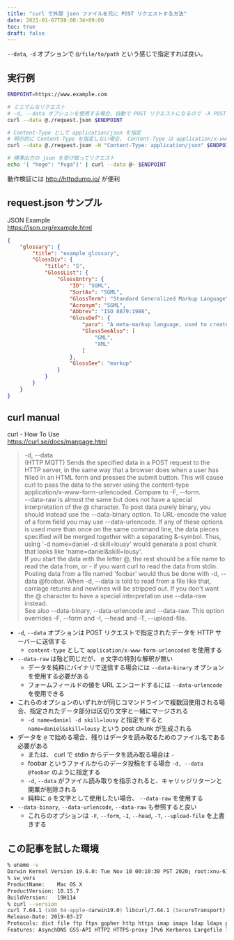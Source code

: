 ```yaml
---
title: "curl で外部 json ファイルを元に POST リクエストする方法"
date: 2021-01-07T08:00:34+09:00
toc: true
draft: false
---
```


`--data`, `-d` オプションで `@/file/to/path` という感じで指定すれば良い。

<!--more-->

## 実行例

```zsh
ENDPOINT=https://www.example.com

# ミニマムなリクエスト
# -d, --data オプションを使用する場合、自動で POST リクエストになるので -X POST は不要
curl --data @./request.json $ENDPOINT

# Content-Type として application/json を指定
# 明示的に Content-Type を指定しない場合、 Content-Type は application/x-www-form-urlencoded になる
curl --data @./request.json -H "Content-Type: application/json" $ENDPOINT

# 標準出力の json を受け取ってリクエスト
echo '{ "hoge": "fuga"}' | curl --data @- $ENDPOINT
```

動作検証には http://httpdump.io/ が便利


## request.json サンプル

JSON Example  
https://json.org/example.html

```json
{
	"glossary": {
		"title": "example glossary",
		"GlossDiv": {
			"title": "S",
			"GlossList": {
				"GlossEntry": {
					"ID": "SGML",
					"SortAs": "SGML",
					"GlossTerm": "Standard Generalized Markup Language",
					"Acronym": "SGML",
					"Abbrev": "ISO 8879:1986",
					"GlossDef": {
						"para": "A meta-markup language, used to create markup languages such as DocBook.",
						"GlossSeeAlso": [
							"GML",
							"XML"
						]
					},
					"GlossSee": "markup"
				}
			}
		}
	}
}
```


## curl manual

curl - How To Use  
https://curl.se/docs/manpage.html

> -d, --data <data>  
> (HTTP MQTT) Sends the specified data in a POST request to the HTTP server, in the same way that a browser does when a user has filled in an HTML form and presses the submit button. This will cause curl to pass the data to the server using the content-type application/x-www-form-urlencoded. Compare to -F, --form.  
> --data-raw is almost the same but does not have a special interpretation of the @ character. To post data purely binary, you should instead use the --data-binary option. To URL-encode the value of a form field you may use --data-urlencode.
> If any of these options is used more than once on the same command line, the data pieces specified will be merged together with a separating &-symbol. Thus, using '-d name=daniel -d skill=lousy' would generate a post chunk that looks like 'name=daniel&skill=lousy'.  
> If you start the data with the letter @, the rest should be a file name to read the data from, or - if you want curl to read the data from stdin. Posting data from a file named 'foobar' would thus be done with -d, --data @foobar. When -d, --data is told to read from a file like that, carriage returns and newlines will be stripped out. If you don't want the @ character to have a special interpretation use --data-raw instead.  
> See also --data-binary, --data-urlencode and --data-raw. This option overrides -F, --form and -I, --head and -T, --upload-file. 

- `-d`, `--data` オプションは POST リクエストで指定されたデータを HTTP サーバーに送信する
    - `content-type` として `application/x-www-form-urlencoded` を使用する
- `--data-raw` は殆ど同じだが、 `@` 文字の特別な解釈が無い
    - データを純粋にバイナリで送信する場合には `--data-binary` オプションを使用する必要がある
    - フォームフィールドの値を URL エンコードするには `--data-urlencode` を使用できる
- これらのオプションのいずれかが同じコマンドラインで複数回使用される場合、指定されたデータ部分は区切り文字と一緒にマージされる
    - `-d name=daniel -d skill=lousy` と指定をすると `name=daniel&skill=lousy` という post chunk が生成される
- データを `@` で始める場合、残りはデータを読み取るためのファイル名である必要がある
    - または、 curl で stdin からデータを読み取る場合は `-`
    - foobar というファイルからのデータ投稿をする場合 `-d, --data @foobar` のように指定する
    - `-d`, `--data` がファイル読み取りを指示されると、キャリッジリターンと開業が削除される
    - 純粋に `@` を文字として使用したい場合、 `--data-raw` を使用する
- `--data-binary`, `--data-urlencode`, `--data-raw` も参照すると良い
    - これらのオプションは `-F`, `--form`, `-I`, `--head`, `-T`, `--upload-file` を上書きする


## この記事を試した環境

```zsh
% uname -v
Darwin Kernel Version 19.6.0: Tue Nov 10 00:10:30 PST 2020; root:xnu-6153.141.10~1/RELEASE_X86_64
% sw_vers
ProductName:    Mac OS X
ProductVersion: 10.15.7
BuildVersion:   19H114
% curl --version
curl 7.64.1 (x86_64-apple-darwin19.0) libcurl/7.64.1 (SecureTransport) LibreSSL/2.8.3 zlib/1.2.11 nghttp2/1.39.2
Release-Date: 2019-03-27
Protocols: dict file ftp ftps gopher http https imap imaps ldap ldaps pop3 pop3s rtsp smb smbs smtp smtps telnet tftp 
Features: AsynchDNS GSS-API HTTP2 HTTPS-proxy IPv6 Kerberos Largefile libz MultiSSL NTLM NTLM_WB SPNEGO SSL UnixSockets
```